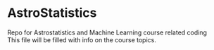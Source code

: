 # AstroStatistics
Repo for Astrostatistics and Machine Learning course related coding \
This file will be filled with info on the course topics.